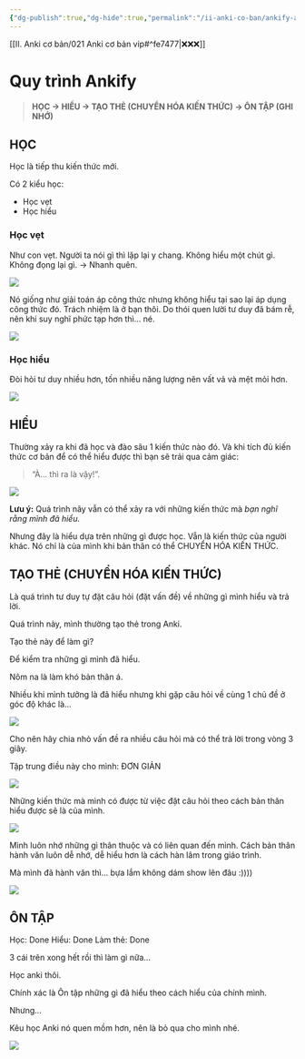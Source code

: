 ```yaml
---
{"dg-publish":true,"dg-hide":true,"permalink":"/ii-anki-co-ban/ankify-anki-hoa/","hide":true,"dgPassFrontmatter":true}
---
```


[[II. Anki cơ bản/021 Anki cơ bản vip#^fe7477\|❌❌❌]]

# Quy trình Ankify

> **HỌC → HIỂU → TẠO THẺ (CHUYỂN HÓA KIẾN THỨC) → ÔN TẬP (GHI NHỚ)**

## HỌC

Học là tiếp thu kiến thức mới.

Có 2 kiểu học:
- Học vẹt
- Học hiểu

### Học vẹt
Như con vẹt.
Người ta nói gì thì lặp lại y chang.
Không hiểu một chút gì.
Không đọng lại gì.
→ Nhanh quên.

![](https://i.imgur.com/UicOaHm.gif)

Nó giống như giải toán áp công thức nhưng không hiểu tại sao lại áp dụng công thức đó.
Trách nhiệm là ở bạn thôi. Do thói quen lười tư duy đã bám rễ, nên khi suy nghĩ phức tạp hơn thì… né.

![](https://i.imgur.com/YeWDfti.gif)

### Học hiểu

Đòi hỏi tư duy nhiều hơn, tốn nhiều năng lượng nên vất vả và mệt mỏi hơn.

![](https://i.imgur.com/dpi5IEo.gif)

## HIỂU
Thường xảy ra khi đã học và đào sâu 1 kiến thức nào đó.
Và khi tích đủ kiến thức cơ bản để có thể hiểu được thì bạn sẽ trải qua cảm giác:

> “À… thì ra là vậy!”.

![](https://i.imgur.com/NdVEmqn.gif)

**Lưu ý:** Quá trình nãy vẫn có thể xảy ra với những kiến thức mà *bạn nghĩ rằng mình đã hiểu.*

Nhưng đây là hiểu dựa trên những gì được học. Vẫn là kiến thức của người khác. Nó chỉ là của mình khi bản thân có thể CHUYỂN HÓA KIẾN THỨC.

## TẠO THẺ (CHUYỂN HÓA KIẾN THỨC)

Là quá trình tư duy tự đặt câu hỏi (đặt vấn đề) về những gì mình hiểu và trả lời.

Quá trình này, mình thường tạo thẻ trong Anki.

Tạo thẻ này để làm gì?

Để kiểm tra những gì mình đã hiểu.

Nôm na là làm khó bản thân á.

Nhiều khi mình tưởng là đã hiểu nhưng khi gặp câu hỏi về cùng 1 chủ đề ở góc độ khác là…

![](https://i.imgur.com/fmhbCRw.gif)

Cho nên hãy chia nhỏ vấn đề ra nhiều câu hỏi mà có thể trả lời trong vòng 3 giây.

Tập trung điều này cho mình: ĐƠN GIẢN

![](https://i.imgur.com/FYrF9zT.gif)

Những kiến thức mà mình có được từ việc đặt câu hỏi theo cách bản thân hiểu được sẽ là của mình.

![](https://i.imgur.com/6oMVSjY.gif)

Mình luôn nhớ những gì thân thuộc và có liên quan đến mình. Cách bản thân hành văn luôn dễ nhớ, dễ hiểu hơn là cách hàn lâm trong giáo trình.

Mà mình đã hành văn thì… bựa lắm không dám show lên đâu :))))

![](https://i.imgur.com/E3dSAPn.gif)

## ÔN TẬP

Học: Done
Hiểu: Done
Làm thẻ: Done

3 cái trên xong hết rồi thì làm gì nữa…

Học anki thôi.

Chính xác là Ôn tập những gì đã hiểu theo cách hiểu của chính mình.

Nhưng…

Kêu học Anki nó quen mồm hơn, nên là bỏ qua cho mình nhé.

![](https://i.imgur.com/HPT8DXh.gif)

